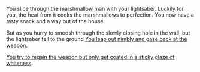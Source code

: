 You slice through the marshmallow man with your lightsaber. 
Luckily for you, the heat from it cooks the marshmallows to perfection.
You now have a tasty snack and a way out of the house. 

But as you hurry to smoosh through the slowly closing hole in the wall, 
but the lightsaber fell to the ground
[You leap out nimbly and gaze back at the weapon](wampa/wampa.md).

[You try to regain the weapon but only get coated in a sticky glaze of whiteness](shoot/shoot.md).